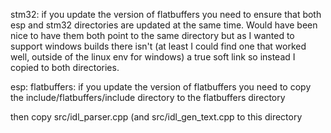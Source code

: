stm32:
  if you update the version of flatbuffers you need to ensure that both esp and stm32 directories are updated at the same time.  Would have been nice to have them both point to the same directory but as I wanted to support windows builds there isn't (at least I could find one that worked well, outside of the linux env for windows) a true soft link so instead I copied to both directories.

esp: flatbuffers:
  if you update the version of flatbuffers you need to copy the include/flatbuffers/include directory to the flatbuffers directory

  then copy src/idl_parser.cpp (and src/idl_gen_text.cpp to this directory
